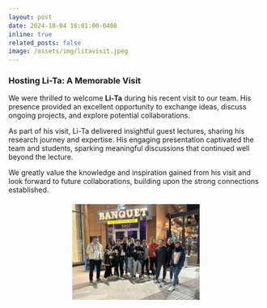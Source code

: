 ```yaml
---
layout: post
date: 2024-10-04 16:01:00-0400
inline: true
related_posts: false
image: /assets/img/litavisit.jpeg
---
```


### Hosting Li-Ta: A Memorable Visit

We were thrilled to welcome **Li-Ta** during his recent visit to our team. His presence provided an excellent opportunity to exchange ideas, discuss ongoing projects, and explore potential collaborations.

As part of his visit, Li-Ta delivered insightful guest lectures, sharing his research journey and expertise. His engaging presentation captivated the team and students, sparking meaningful discussions that continued well beyond the lecture.

We greatly value the knowledge and inspiration gained from his visit and look forward to future collaborations, building upon the strong connections established.

<div style="text-align: center; margin: 20px 0;">
  <img src="/assets/img/litavisit.jpeg" alt="Li-Ta's Visit" style="width:50%; height:auto; display:block; margin:auto;" />
</div>
